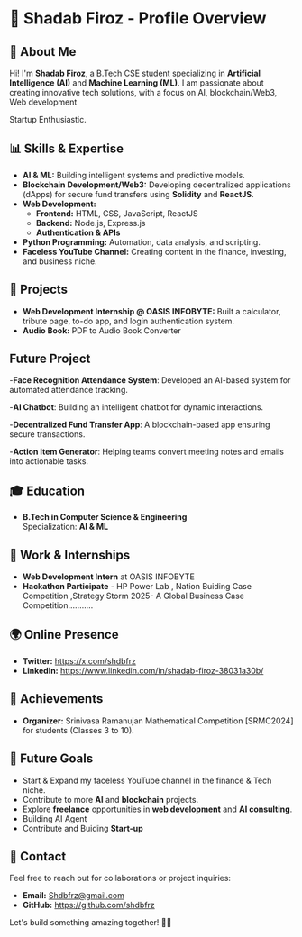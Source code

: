 # 👤 Shadab Firoz - Profile Overview

## 📅 About Me

Hi! I'm **Shadab Firoz**, a B.Tech CSE student specializing in **Artificial Intelligence (AI)** and **Machine Learning (ML)**. I am passionate about creating innovative tech solutions, with a focus on AI, blockchain/Web3, Web development 

Startup Enthusiastic.

## 📊 Skills & Expertise

- **AI & ML:** Building intelligent systems and predictive models.
- **Blockchain Development/Web3:** Developing decentralized applications (dApps) for secure fund transfers using **Solidity** and **ReactJS**.
- **Web Development:**
  - **Frontend:** HTML, CSS, JavaScript, ReactJS
  - **Backend:** Node.js, Express.js
  - **Authentication & APIs**
- **Python Programming:** Automation, data analysis, and scripting.
- **Faceless YouTube Channel:** Creating content in the finance, investing, and business niche.

## 🔬 Projects
              
- **Web Development Internship @ OASIS INFOBYTE:** Built a calculator, tribute page, to-do app, and login authentication system.
- **Audio Book:**  PDF to Audio Book Converter 

## Future Project 

-**Face Recognition Attendance System**: Developed an AI-based system for automated attendance tracking.

-**AI Chatbot**: Building an intelligent chatbot for dynamic interactions.

-**Decentralized Fund Transfer App**: A blockchain-based app ensuring secure transactions.

-**Action Item Generator**: Helping teams convert meeting notes and emails into actionable tasks.

## 🎓 Education

- **B.Tech in Computer Science & Engineering**  
  Specialization: **AI & ML**  

## 💼 Work & Internships

- **Web Development Intern** at OASIS INFOBYTE
- **Hackathon Participate** - HP Power Lab , Nation Buiding Case Competition ,Strategy Storm 2025- A Global Business Case Competition...........

## 🌍 Online Presence

- **Twitter:** https://x.com/shdbfrz
- **LinkedIn:** https://www.linkedin.com/in/shadab-firoz-38031a30b/

## 🌟 Achievements

- **Organizer:** Srinivasa Ramanujan Mathematical Competition [SRMC2024] for students (Classes 3 to 10).

## 🚀 Future Goals

- Start & Expand my faceless YouTube channel in the finance & Tech niche.
- Contribute to more **AI** and **blockchain** projects.
- Explore **freelance** opportunities in **web development** and **AI consulting**.
- Building AI Agent
- Contribute and Buiding **Start-up**

## 📧 Contact

Feel free to reach out for collaborations or project inquiries:

- **Email:** Shdbfrz@gmail.com
- **GitHub:** https://github.com/shdbfrz

Let's build something amazing together! 🚀💪

